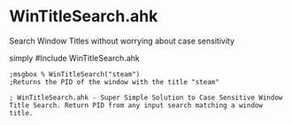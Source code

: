 # WinTitleSearch.ahk
Search Window Titles without worrying about case sensitivity 

simply #Include WinTitleSearch.ahk

    ;msgbox % WinTitleSearch("steam")
    ;Returns the PID of the window with the title "steam"

    ; WinTitleSearch.ahk - Super Simple Solution to Case Sensitive Window Title Search. Return PID from any input search matching a window title. 
